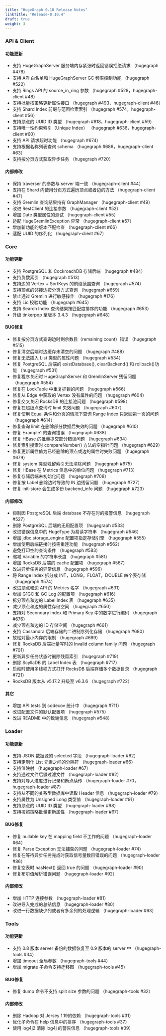 ```yaml
---
title: "HugeGraph 0.10 Release Notes"
linkTitle: "Release-0.10.4"
draft: true
weight: 3
---
```


### API & Client

#### 功能更新

- 支持 HugeGraphServer 服务端内存紧张时返回错误拒绝请求 （hugegraph #476）
- 支持 API 白名单和 HugeGraphServer GC 频率控制功能 （hugegraph #522）
- 支持 Rings API 的 source_in_ring 参数 （hugegraph #528，hugegraph-client #48）
- 支持批量按策略更新属性接口 （hugegraph #493，hugegraph-client #46）
- 支持 Shard Index 前缀与范围检索索引 （hugegraph #574，hugegraph-client #56）
- 支持顶点的 UUID ID 类型 （hugegraph #618，hugegraph-client #59）
- 支持唯一性约束索引（Unique Index） （hugegraph #636，hugegraph-client #60）
- 支持 API 请求超时功能 （hugegraph #674）
- 支持根据名称列表查询 schema （hugegraph #686，hugegraph-client #63）
- 支持按分页方式获取异步任务 （hugegraph #720）

#### 内部修改

- 保持 traverser 的参数与 server 端一致 （hugegraph-client #44）
- 支持在 Shard 内使用分页方式遍历顶点或者边的方法 （hugegraph-client #47）
- 支持 Gremlin 查询结果持有 GraphManager （hugegraph-client #49）
- 改进 RestClient 的连接参数 （hugegraph-client #52）
- 增加 Date 类型属性的测试 （hugegraph-client #55）
- 适配 HugeGremlinException 异常 （hugegraph-client #57）
- 增加新功能的版本匹配检查 （hugegraph-client #66）
- 适配 UUID 的序列化 （hugegraph-client #67）

### Core

#### 功能更新

- 支持 PostgreSQL 和 CockroachDB 存储后端 （hugegraph #484）
- 支持负数索引 （hugegraph #513）
- 支持边的 Vertex + SortKeys 的前缀范围查询 （hugegraph #574）
- 支持顶点的邻接边按分页方式查询 （hugegraph #659）
- 禁止通过 Gremlin 进行敏感操作 （hugegraph #176）
- 支持 Lic 校验功能 （hugegraph #645）
- 支持 Search Index 查询结果按匹配度排序的功能 （hugegraph #653）
- 升级 tinkerpop 至版本 3.4.3 （hugegraph #648）

#### BUG修复

- 修复按分页方式查询边时剩余数目（remaining count）错误 （hugegraph #515）
- 修复清空后端时边缓存未清空的问题 （hugegraph #488）
- 修复无法插入 List<Date> 类型的属性问题 （hugegraph #534）
- 修复 PostgreSQL 后端的 existDatabase(), clearBackend() 和 rollback()功能 （hugegraph #531）
- 修复程序关闭时 HugeGraphServer 和 GremlinServer 残留问题 （hugegraph #554）
- 修复在 LockTable 中重复抓锁的问题 （hugegraph #566）
- 修复从 Edge 中获取的 Vertex 没有属性的问题 （hugegraph #604）
- 修复交叉关闭 RocksDB 的连接池问题 （hugegraph #598）
- 修复在超级点查询时 limit 失效问题 （hugegraph #607）
- 修复使用 Equal 条件和分页的情况下查询 Range Index 只返回第一页的问题 （hugegraph #614）
- 修复查询 limit 在删除部分数据后失效的问题 （hugegraph #610）
- 修复 Example1 的查询错误 （hugegraph #638）
- 修复 HBase 的批量提交部分错误问题 （hugegraph #634）
- 修复索引搜索时 compareNumber() 方法的空指针问题 （hugegraph #629）
- 修复更新属性值为已经删除的顶点或边的属性时失败问题 （hugegraph #679）
- 修复 system 类型残留索引无法清除问题 （hugegraph #675）
- 修复 HBase 在 Metrics 信息中的单位问题 （hugegraph #713）
- 修复存储后端未初始化问题 （hugegraph #708）
- 修复按 Label 删除边时导致的 IN 边残留问题 （hugegraph #727）
- 修复 init-store 会生成多份 backend_info 问题 （hugegraph #723）

#### 内部修改

- 抑制因 PostgreSQL 后端 database 不存在时的报警信息 （hugegraph #527）
- 删除 PostgreSQL 后端的无用配置项 （hugegraph #533）
- 改进错误信息中的 HugeType 为易读字符串 （hugegraph #546）
- 增加 jdbc.storage_engine 配置项指定存储引擎 （hugegraph #555）
- 增加使用后端链接时按需重连功能 （hugegraph #562）
- 避免打印空的查询条件 （hugegraph #583）
- 缩减 Variable 的字符串长度 （hugegraph #581）
- 增加 RocksDB 后端的 cache 配置项 （hugegraph #567）
- 改进异步任务的异常信息 （hugegraph #596）
- 将 Range Index 拆分成 INT，LONG，FLOAT，DOUBLE 四个表存储 （hugegraph #574）
- 改进顶点和边 API 的 Metrics 名字 （hugegraph #631）
- 增加 G1GC 和 GC Log 的配置项 （hugegraph #616）
- 拆分顶点和边的 Label Index 表 （hugegraph #635）
- 减少顶点和边的属性存储空间 （hugegraph #650）
- 支持对 Secondary Index 和 Primary Key 中的数字进行编码 （hugegraph #676）
- 减少顶点和边的 ID 存储空间 （hugegraph #661）
- 支持 Cassandra 后端存储的二进制序列化存储 （hugegraph #680）
- 放松对最小内存的限制 （hugegraph #689）
- 修复 RocksDB 后端批量写时的 Invalid column family 问题 （hugegraph #701）
- 更新异步任务状态时删除残留索引 （hugegraph #719）
- 删除 ScyllaDB 的 Label Index 表 （hugegraph #717）
- 启动时使用多线程方式打开 RocksDB 后端存储多个数据目录 （hugegraph #721）
- RocksDB 版本从 v5.17.2 升级至 v6.3.6 （hugegraph #722）

#### 其它

- 增加 API tests 到 codecov 统计中 （hugegraph #711）
- 改进配置文件的默认配置项 （hugegraph #575）
- 改进 README 中的致谢信息 （hugegraph #548）

### Loader

#### 功能更新

- 支持 JSON 数据源的 selected 字段 （hugegraph-loader #62）
- 支持定制化 List 元素之间的分隔符 （hugegraph-loader #66）
- 支持值映射 （hugegraph-loader #67）
- 支持通过文件后缀过滤文件 （hugegraph-loader #82）
- 支持对导入进度进行记录和断点续传 （hugegraph-loader #70，hugegraph-loader #87）
- 支持从不同的关系型数据库中读取 Header 信息 （hugegraph-loader #79）
- 支持属性为 Unsigned Long 类型值 （hugegraph-loader #91）
- 支持顶点的 UUID ID 类型 （hugegraph-loader #98）
- 支持按照策略批量更新属性 （hugegraph-loader #97）

#### BUG修复

- 修复 nullable key 在 mapping field 不工作的问题 （hugegraph-loader #64）
- 修复 Parse Exception 无法捕获的问题 （hugegraph-loader #74）
- 修复在等待异步任务完成时获取信号量数目错误的问题 （hugegraph-loader #86）
- 修复空表时 hasNext() 返回 true 的问题 （hugegraph-loader #90）
- 修复布尔值解析错误问题 （hugegraph-loader #92）

#### 内部修改

- 增加 HTTP 连接参数 （hugegraph-loader #81）
- 改进导入完成的总结信息 （hugegraph-loader #80）
- 改进一行数据缺少列或者有多余列的处理逻辑 （hugegraph-loader #93）

### Tools

#### 功能更新

- 支持 0.8 版本 server 备份的数据恢复至 0.9 版本的 server 中 （hugegraph-tools #34）
- 增加 timeout 全局参数 （hugegraph-tools #44）
- 增加 migrate 子命令支持迁移图 （hugegraph-tools #45）

#### BUG修复

- 修复 dump 命令不支持 split size 参数的问题 （hugegraph-tools #32）

#### 内部修改

- 删除 Hadoop 对 Jersey 1.19的依赖 （hugegraph-tools #31）
- 优化子命令在 help 信息中的排序 （hugegraph-tools #37）
- 使用 log4j2 清除 log4j 的警告信息 （hugegraph-tools #39）
